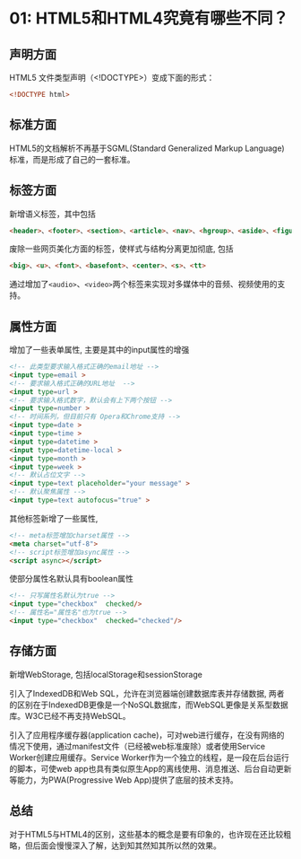 # 01: HTML5和HTML4究竟有哪些不同？

## 声明方面
HTML5 文件类型声明（<!DOCTYPE>）变成下面的形式：

```html
<!DOCTYPE html>
```

## 标准方面
HTML5的文档解析不再基于SGML(Standard Generalized Markup Language)标准，而是形成了自己的一套标准。

## 标签方面
新增语义标签，其中包括

```html
<header>、<footer>、<section>、<article>、<nav>、<hgroup>、<aside>、<figure>
```

废除一些网页美化方面的标签，使样式与结构分离更加彻底, 包括

```html
<big>、<u>、<font>、<basefont>、<center>、<s>、<tt>
```

通过增加了`<audio>`、`<video>`两个标签来实现对多媒体中的音频、视频使用的支持。

## 属性方面
增加了一些表单属性, 主要是其中的input属性的增强

```html
<!-- 此类型要求输入格式正确的email地址 -->
<input type=email >
<!-- 要求输入格式正确的URL地址  -->
<input type=url >
<!-- 要求输入格式数字，默认会有上下两个按钮 -->
<input type=number >
<!-- 时间系列，但目前只有 Opera和Chrome支持 -->
<input type=date >
<input type=time >
<input type=datetime >
<input type=datetime-local >
<input type=month >
<input type=week >
<!-- 默认占位文字 -->
<input type=text placeholder="your message" >
<!-- 默认聚焦属性 -->
<input type=text autofocus="true" >
```

其他标签新增了一些属性,

```html
<!-- meta标签增加charset属性 -->
<meta charset="utf-8">
<!-- script标签增加async属性 -->
<script async></script>
```

使部分属性名默认具有boolean属性

```html
<!-- 只写属性名默认为true -->
<input type="checkbox"  checked/>
<!-- 属性名="属性名"也为true -->
<input type="checkbox"  checked="checked"/>
```

## 存储方面
新增WebStorage, 包括localStorage和sessionStorage

引入了IndexedDB和Web SQL，允许在浏览器端创建数据库表并存储数据, 两者的区别在于IndexedDB更像是一个NoSQL数据库，而WebSQL更像是关系型数据库。W3C已经不再支持WebSQL。

引入了应用程序缓存器(application cache)，可对web进行缓存，在没有网络的情况下使用，通过manifest文件（已经被web标准废除）或者使用Service Worker创建应用缓存。Service Worker作为一个独立的线程，是一段在后台运行的脚本，可使web app也具有类似原生App的离线使用、消息推送、后台自动更新等能力，为PWA(Progressive Web App)提供了底层的技术支持。

## 总结

对于HTML5与HTML4的区别，这些基本的概念是要有印象的，也许现在还比较粗略，但后面会慢慢深入了解，达到知其然知其所以然的效果。